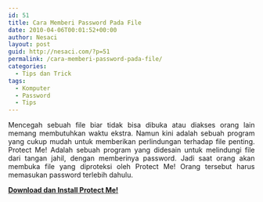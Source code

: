 ```yaml
---
id: 51
title: Cara Memberi Password Pada File
date: 2010-04-06T00:01:52+00:00
author: Nesaci
layout: post
guid: http://nesaci.com/?p=51
permalink: /cara-memberi-password-pada-file/
categories:
  - Tips dan Trick
tags:
  - Komputer
  - Password
  - Tips
---
```

<p style="text-align: justify;">
  Mencegah sebuah file biar tidak bisa dibuka atau diakses orang lain memang membutuhkan waktu ekstra. Namun kini adalah sebuah program yang cukup mudah untuk memberikan perlindungan terhadap file penting. Protect Me! Adalah sebuah program yang didesain untuk melindungi file dari tangan jahil, dengan memberinya password. Jadi saat orang akan membuka file yang diproteksi oleh Protect Me! Orang tersebut harus memasukan password terlebih dahulu.
</p>

<p style="text-align: justify;">
  <a title="Download dan Install Protect Me!" rel="nofollow" href="http://sites.google.com/site/distantx/ProtectMe%212010v1.0.1.1.zip" target="_blank"><strong>Download dan Install Protect Me!</strong></a>
</p>